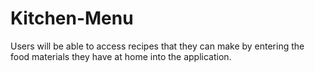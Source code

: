 # Kitchen-Menu
Users will be able to access recipes that they can make by entering the food materials they have at home into the application.
